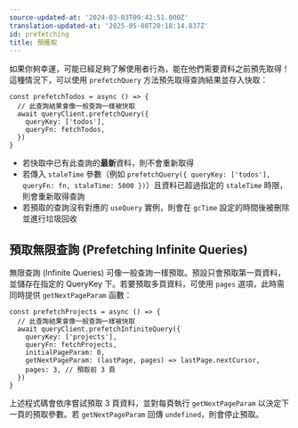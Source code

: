 ```yaml
---
source-updated-at: '2024-03-03T09:42:51.000Z'
translation-updated-at: '2025-05-08T20:18:14.837Z'
id: prefetching
title: 預獲取
---
```


如果你夠幸運，可能已經足夠了解使用者行為，能在他們需要資料之前預先取得！這種情況下，可以使用 `prefetchQuery` 方法預先取得查詢結果並存入快取：

[//]: # 'ExamplePrefetching'

```tsx
const prefetchTodos = async () => {
  // 此查詢結果會像一般查詢一樣被快取
  await queryClient.prefetchQuery({
    queryKey: ['todos'],
    queryFn: fetchTodos,
  })
}
```

[//]: # 'ExamplePrefetching'

- 若快取中已有此查詢的**最新**資料，則不會重新取得
- 若傳入 `staleTime` 參數（例如 `prefetchQuery({ queryKey: ['todos'], queryFn: fn, staleTime: 5000 })`）且資料已超過指定的 `staleTime` 時限，則會重新取得查詢
- 若預取的查詢沒有對應的 `useQuery` 實例，則會在 `gcTime` 設定的時間後被刪除並進行垃圾回收

## 預取無限查詢 (Prefetching Infinite Queries)

無限查詢 (Infinite Queries) 可像一般查詢一樣預取。預設只會預取第一頁資料，並儲存在指定的 QueryKey 下。若要預取多頁資料，可使用 `pages` 選項，此時需同時提供 `getNextPageParam` 函數：

[//]: # 'ExampleInfiniteQuery'

```tsx
const prefetchProjects = async () => {
  // 此查詢結果會像一般查詢一樣被快取
  await queryClient.prefetchInfiniteQuery({
    queryKey: ['projects'],
    queryFn: fetchProjects,
    initialPageParam: 0,
    getNextPageParam: (lastPage, pages) => lastPage.nextCursor,
    pages: 3, // 預取前 3 頁
  })
}
```

[//]: # 'ExampleInfiniteQuery'

上述程式碼會依序嘗試預取 3 頁資料，並對每頁執行 `getNextPageParam` 以決定下一頁的預取參數。若 `getNextPageParam` 回傳 `undefined`，則會停止預取。
